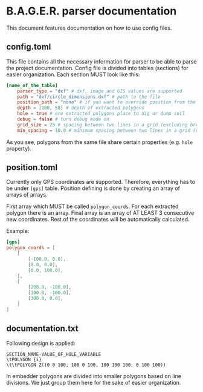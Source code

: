 # B.A.G.E.R. parser documentation

This document features documentation on how to use config files.

## config.toml
This file contains all the necessary information for parser to be able to parse the project documentation. Config file is divided into tables (sections) for easier organization. Each section MUST look like this:

```toml
[name_of_the_table]
    parser_type = "dxf" # dxf, image and GIS values are supported
    path = "dxf/circle_dimensions.dxf" # path to the file
    position_path = "none" # if you want to override position from the file
    depth = [100, 50] # depth of extracted polygons
    hole = true # are extracted polygons place to dig or dump soil
    debug = false # turn debug mode on
    grid_size = 25 # spacing between two lines in a grid (excluding breakpoints)
    min_spacing = 10.0 # minimum spacing between two lines in a grid (used when they are too many breakpoints, e.g. curved segments of a polygon)
```

As you see, polygons from the same file share certain properties (e.g. `hole` property).

## position.toml
Currently only GPS coordinates are supported. Therefore, everything has to be under `[gps]` table. Position defining is done by creating an array of arrays of arrays.

First array which MUST be called `polygon_coords`. For each extracted polygon there is an array. Final array is an array of AT LEAST 3 consecutive new coordinates. Rest of the coordinates will be automatically calculated.

Example:
```toml
[gps]
polygon_coords = [
    [
        [-100.0, 0.0],
        [0.0, 0.0],
        [0.0, 100.0],
    ],
    [
        [200.0, -100.0],
        [300.0, -100.0],
        [300.0, 0.0],
    ]
]
```

## documentation.txt
Following design is applied:
```
SECTION_NAME-VALUE_OF_HOLE_VARIABLE
\tPOLYGON {i}
\t\tPOLYGON Z((0 0 100, 100 0 100, 100 100 100, 0 100 100))
```

In embedder polygons are divided into smaller polygons based on line divisions. We just group them here for the sake of easier organization.
